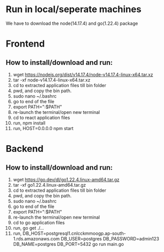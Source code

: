 # Run in local/seperate machines
We have to download the node(14.17.4) and go(1.22.4) package

# Frontend
  ## How to install/download and run:
1. wget https://nodejs.org/dist/v14.17.4/node-v14.17.4-linux-x64.tar.xz
2. tar -xf node-v14.17.4-linux-x64.tar.xz
3. cd to extracted application files till bin folder
4. pwd, and copy the bin path.
5. sudo nano ~/.bashrc
6. go to end of the file
7. export PATH="<BIN-LOCATION-OF-APPLICATION>:$PATH"
8. re-launch the terminal/open new terminal
9. cd to react application files
10. run, npm install
11. run, HOST=0.0.0.0 npm start

# Backend
  ## How to install/download and run:
1. wget https://go.dev/dl/go1.22.4.linux-amd64.tar.gz
2. tar -xf go1.22.4.linux-amd64.tar.gz
3. cd to extracted application files till bin folder
4. pwd, and copy the bin path.
5. sudo nano ~/.bashrc
6. go to end of the file
7. export PATH="<BIN-LOCATION-OF-APPLICATION>:$PATH"
8. re-launch the terminal/open new terminal
9. cd to go application files
10. run, go get ./...
11. run, DB_HOST=postgresql1.cnlcckmmoogp.ap-south-1.rds.amazonaws.com DB_USER=postgres DB_PASSWORD=admin123 DB_NAME=postgres DB_PORT=5432 go run main.go
